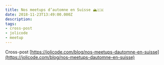 ```yaml
---
title: Nos meetups d’automne en Suisse 🏔️🇨🇭
date: 2018-11-23T13:49:00.000Z
description:
tags:
- cross-post
- jolicode
- meetup
---
```


Cross-post [https://jolicode.com/blog/nos-meetups-dautomne-en-suisse](https://jolicode.com/blog/nos-meetups-dautomne-en-suisse)
